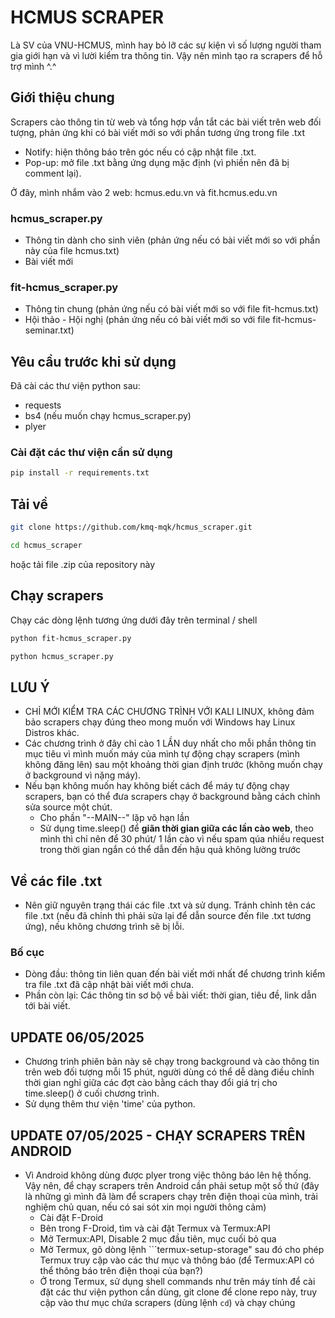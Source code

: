 # HCMUS SCRAPER

Là SV của VNU-HCMUS, mình hay bỏ lỡ các sự kiện vì số lượng người tham gia giới hạn và vì lười kiểm tra thông tin. Vậy nên mình tạo ra scrapers để hỗ  trợ mình ^.^

## Giới thiệu chung

Scrapers cào thông tin từ web và tổng hợp vắn tắt các bài viết trên web đối tượng, phản ứng khi có bài viết mới so với phần tương ứng trong file .txt
- Notify: hiện thông báo trên góc nếu có cập nhật file .txt.
- Pop-up: mở file .txt bằng ứng dụng mặc định (vì phiền nên đã bị comment lại).

Ở đây, mình nhắm vào 2 web: hcmus.edu.vn và fit.hcmus.edu.vn

### hcmus_scraper.py

- Thông tin dành cho sinh viên (phản ứng nếu có bài viết mới so với phần này của file hcmus.txt)
- Bài viết mới

### fit-hcmus_scraper.py

- Thông tin chung (phản ứng nếu có bài viết mới so với file fit-hcmus.txt)
- Hội thảo - Hội nghị (phản ứng nếu có bài viết mới so với file fit-hcmus-seminar.txt)

## Yêu cầu trước khi sử dụng

Đã cài các thư viện python sau:
- requests
- bs4 (nếu muốn chạy hcmus_scraper.py)
- plyer

### Cài đặt các thư viện cần sử dụng
```bash
pip install -r requirements.txt
```

## Tải về

```bash
git clone https://github.com/kmq-mqk/hcmus_scraper.git
```
```bash
cd hcmus_scraper
```

hoặc tải file .zip của repository này

## Chạy scrapers
Chạy các dòng lệnh tương ứng dưới đây trên terminal / shell

```bash 
python fit-hcmus_scraper.py
```
 
```bash 
python hcmus_scraper.py
```

## LƯU Ý

- CHỈ MỚI KIỂM TRA CÁC CHƯƠNG TRÌNH VỚI KALI LINUX, không đảm bảo scrapers chạy đúng theo mong muốn với Windows hay Linux Distros khác.
- Các chương trình ở đây chỉ cào 1 LẦN duy nhất cho mỗi phần thông tin mục tiêu vì mình muốn máy của mình tự động chạy scrapers (mình không đăng lên) sau một khoảng thời gian định trước (không muốn chạy ở background vì nặng máy).
- Nếu bạn không muốn hay không biết cách để máy tự động chạy scrapers, bạn có thể đưa scrapers chạy ở background bằng cách chỉnh sửa source một chút.
    + Cho phần "--MAIN--" lặp vô hạn lần
    + Sử dụng time.sleep() để **giãn thời gian giữa các lần cào web**, theo mình thì chỉ nên để 30 phút/ 1 lần cào vì nếu spam qúa nhiều request trong thời gian ngắn có thể dẫn đến hậu quả không lường trước

## Về các file .txt

- Nên giữ nguyên trạng thái các file .txt và sử dụng. Tránh chỉnh tên các file .txt (nếu đã chỉnh thì phải sửa lại để dẫn source đến file .txt tương ứng), nếu không chương trình sẽ bị lỗi.

### Bố cục

- Dòng đầu: thông tin liên quan đến bài viết mới nhất để chương trình kiểm tra file .txt đã cập nhật bài viết mới chưa.
- Phần còn lại: Các thông tin sơ bộ về bài viết: thời gian, tiêu đề, link dẫn tới bài viết.

## UPDATE 06/05/2025
- Chương trình phiên bản này sẽ chạy trong background và cào thông tin trên web đối tượng mỗi 15 phút, người dùng có thể dễ dàng điều chỉnh thời gian nghỉ giữa các đợt cào bằng cách thay đổi giá trị cho time.sleep() ở cuối chương trình.
- Sử dụng thêm thư viện 'time' của python.

## UPDATE 07/05/2025 - CHẠY SCRAPERS TRÊN ANDROID
- Vì Android không dùng được plyer trong việc thông báo lên hệ thống. Vậy nên, để chạy scrapers trên Android cần phải setup một số thứ (đây là những gì mình đã làm để scrapers chạy trên điện thoại của mình, trải nghiệm chủ quan, nếu có sai sót xin mọi người thông cảm)
    - Cài đặt F-Droid
    - Bên trong F-Droid, tìm và cài đặt Termux và Termux:API
    - Mở Termux:API, Disable 2 mục đầu tiên, mục cuối bỏ qua
    - Mở Termux, gõ dòng lệnh ```termux-setup-storage" sau đó cho phép Termux truy cập vào các thư mục và thông báo (để Termux:API có thể thông báo trên điện thoại của bạn?)
    - Ở trong Termux, sử dụng shell commands như trên máy tính để cài đặt các thư viện python cần dùng, git clone để clone repo này, truy cập vào thư mục chứa scrapers (dùng lệnh ```cd```) và chạy chúng

